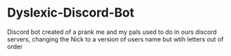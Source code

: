 # Dyslexic-Discord-Bot
Discord bot created of a prank me and my pals used to do in ours discord servers, changing the Nick to a version of users name but wtih letters out of order 
